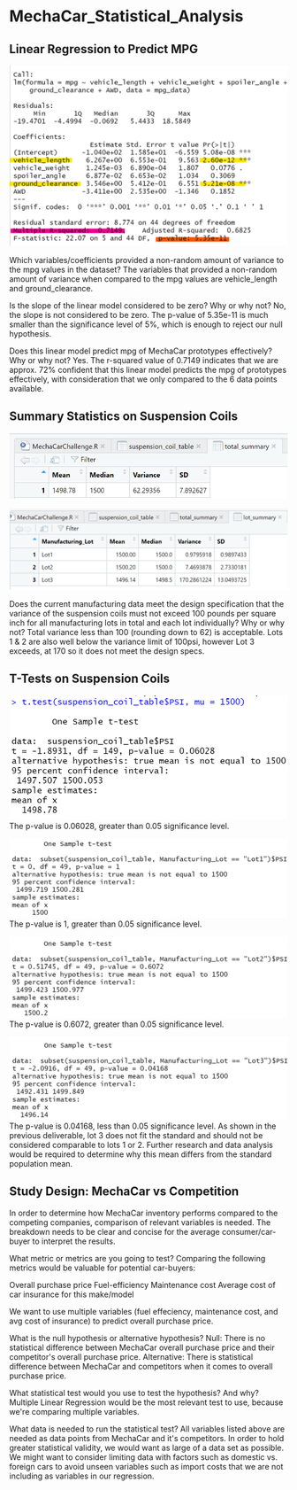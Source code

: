 # MechaCar_Statistical_Analysis

## Linear Regression to Predict MPG

![insertphoto](/MechaCarChallenge_MPG_Table_Linear_Regression_Summary.png)

Which variables/coefficients provided a non-random amount of variance to the mpg values in the dataset?
The variables that provided a non-random amount of variance when compared to the mpg values are vehicle_length and ground_clearance. 

Is the slope of the linear model considered to be zero? Why or why not?
No, the slope is not considered to be zero. The p-value of 5.35e-11 is much smaller than the significance level of 5%, which is enough to reject our null hypothesis.

Does this linear model predict mpg of MechaCar prototypes effectively? Why or why not?
Yes. The r-squared value of 0.7149 indicates that we are approx. 72% confident that this linear model predicts the mpg of prototypes effectively, with consideration that we only compared to the 6 data points available. 


## Summary Statistics on Suspension Coils

![insertphoto](/deliv2_tt_summary.png)

![insertphoto](/deliv2_lot_summary.png)

Does the current manufacturing data meet the design specification that the variance of the suspension coils must not exceed 100 pounds per square inch for all manufacturing lots in total and each lot individually? Why or why not?
Total variance less than 100 (rounding down to 62) is acceptable. Lots 1 & 2 are also well below the variance limit of 100psi, however Lot 3 exceeds, at 170 so it does not meet the design specs. 

## T-Tests on Suspension Coils

![all](/t.test_all_lots.png)
The p-value is 0.06028, greater than 0.05 significance level. 

![lot1](/t.test_lot1.png)
The p-value is 1, greater than 0.05 significance level.

![lot2](/t.test_lot2.png)
The p-value is 0.6072, greater than 0.05 significance level. 

![lot3](/t.test_lot3.png)
The p-value is 0.04168, less than 0.05 significance level. As shown in the previous deliverable, lot 3 does not fit the standard and should not be considered comparable to lots 1 or 2. Further research and data analysis would be required to determine why this mean differs from the standard population mean.

## Study Design: MechaCar vs Competition
In order to determine how MechaCar inventory performs compared to the competing companies, comparison of relevant variables is needed. The breakdown needs to be clear and concise for the average consumer/car-buyer to interpret the results. 

What metric or metrics are you going to test?
Comparing the following metrics would be valuable for potential car-buyers:
  
  Overall purchase price
  Fuel-efficiency
  Maintenance cost
  Average cost of car insurance for this make/model

We want to use multiple variables (fuel effeciency, maintenance cost, and avg cost of insurance) to predict overall purchase price. 

What is the null hypothesis or alternative hypothesis?
Null: There is no statistical difference between MechaCar overall purchase price and their competitor's overall purchase price. 
Alternative: There is statistical difference between MechaCar and competitors when it comes to overall purchase price.

What statistical test would you use to test the hypothesis? And why?
Multiple Linear Regression would be the most relevant test to use, because we're comparing multiple variables. 

What data is needed to run the statistical test?
All variables listed above are needed as data points from MechaCar and it's competitors. In order to hold greater statistical validity, we would want as large of a data set as possible. We might want to consider limiting data with factors such as domestic vs. foreign cars to avoid unseen variables such as import costs that we are not including as variables in our regression.  
